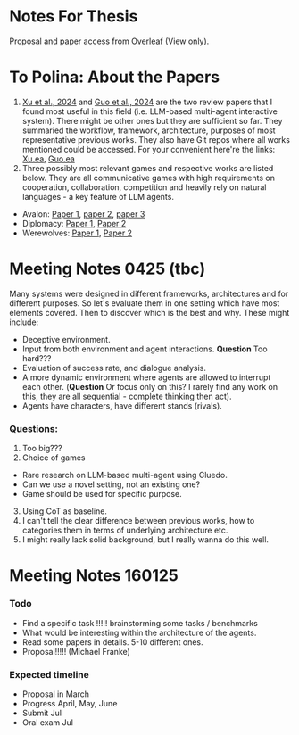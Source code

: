 # Notes For Thesis

Proposal and paper access from [Overleaf](https://www.overleaf.com/read/fbhjtzxsnzjb#78ecdc) (View only).

# To Polina: About the Papers
1. [Xu et al., 2024](https://arxiv.org/abs/2403.10249) and [Guo et al., 2024](https://arxiv.org/abs/2402.01680) are the two review papers that I found most useful in this field (i.e. LLM-based multi-agent interactive system). There might be other ones but they are sufficient so far. They summaried the workflow, framework, architecture, purposes of most representative previous works. They also have Git repos where all works mentioned could be accessed. For your convenient here're the links: [Xu.ea](https://github.com/BAAI-Agents/GPA-LM), [Guo.ea](https://github.com/taichengguo/LLM_MultiAgents_Survey_Papers) 
2. Three possibly most relevant games and respective works are listed below. They are all communicative games with high requirements on cooperation, collaboration, competition and heavily rely on natural languages - a key feature of LLM agents. 
- Avalon: [Paper 1](https://arxiv.org/pdf/2310.14985), [paper 2](https://arxiv.org/pdf/2310.05036), [paper 3](https://arxiv.org/pdf/2310.01320)
- Diplomacy: [Paper 1](https://arxiv.org/abs/2310.08901), [Paper 2](https://www.science.org/doi/pdf/10.1126/science.ade9097?casa_token=AB3PXQnKr8YAAAAA:pJO8TUkmbEUH77IhRcn-4r9PpxQc0jRgKokE3ElhmFvAhyTdjjS8aHOgJ_ViH_BnJwMDtTqdMmJgug) 
- Werewolves: [Paper 1](https://arxiv.org/abs/2310.18940), [Paper 2](https://arxiv.org/abs/2309.04658v1)

# Meeting Notes 0425 (tbc)

Many systems were designed in different frameworks, architectures and for different purposes. So let's evaluate them in one setting which have most elements covered. Then to discover which is the best and why. These might include:
- Deceptive environment.
- Input from both environment and agent interactions. **Question** Too hard???
- Evaluation of success rate, and dialogue analysis.
- A more dynamic environment where agents are allowed to interrupt each other. (**Question** Or focus only on this? I rarely find any work on this, they are all sequential - complete thinking then act).
- Agents have characters, have different stands (rivals).

### Questions:
1. Too big???
2. Choice of games
- Rare research on LLM-based multi-agent using Cluedo.
- Can we use a novel setting, not an existing one?
- Game should be used for specific purpose.
3. Using CoT as baseline.
4. I can't tell the clear difference between previous works, how to categories them in terms of underlying architecture etc.
5. I might really lack solid background, but I really wanna do this well. 



# Meeting Notes 160125

### Todo

- Find a specific task !!!!! brainstorming some tasks / benchmarks
- What would be interesting within the architecture of the agents.
- Read some papers in details. 5-10 different ones.
- Proposal!!!!! (Michael Franke)

### Expected timeline
- Proposal in March
- Progress April, May, June
- Submit Jul
- Oral exam Jul

